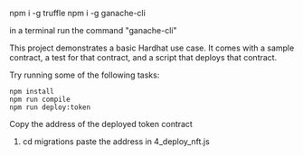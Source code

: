 npm i -g truffle
npm i -g ganache-cli

in a terminal run the command "ganache-cli"

This project demonstrates a basic Hardhat use case. It comes with a sample contract, a test for that contract, and a script that deploys that contract.

Try running some of the following tasks:

```shell
npm install
npm run compile
npm run deploy:token
```

Copy the address of the deployed token contract

1. cd migrations
   paste the address in 4_deploy_nft.js
